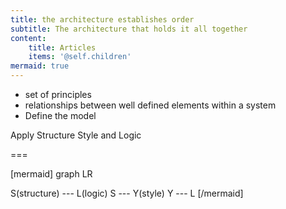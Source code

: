 ```yaml
---
title: the architecture establishes order
subtitle: The architecture that holds it all together
content:
    title: Articles
    items: '@self.children'
mermaid: true
---
```


- set of principles
- relationships between well defined elements within a system
- Define the model

Apply Structure Style and Logic

===

[mermaid]
graph LR

S(structure) --- L(logic)
S --- Y(style)
Y --- L
[/mermaid]
